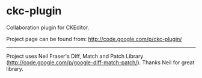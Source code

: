 ckc-plugin
==========

Collaboration plugin for CKEditor. 

Project page can be found from: http://code.google.com/p/ckc-plugin/

----
Project uses Neil Fraser's Diff, Match and Patch Library (http://code.google.com/p/google-diff-match-patch/). Thanks Neil for great library.